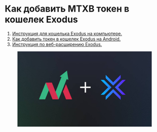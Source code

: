 # Как добавить MTXB токен в кошелек Exodus

1. [Инструкция для кошелька Exodus на компьютере.](exodus-na-kompyutere.md)
2. [Как добавить токен в кошелек Exodus на Android.](exodus-na-android.md)
3. [Инструкция по веб-расширению Exodus.](exodus-veb-rasshirenie.md)

<figure><img src="../../.gitbook/assets/New Project (1).jpg" alt=""><figcaption></figcaption></figure>
